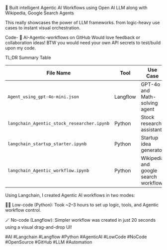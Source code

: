 🚀 Built intelligent Agentic AI Workflows using Open AI LLM along with Wikipedia, Google Search Agents

This really showcases the power of LLM frameworks. from logic-heavy use cases to instant visual orchestration.

Code- 🔗 AI-Agentic-workflows on GitHub
Would love feedback or collaboration ideas! BTW you would need your own API secrets to test/build upon my code.

TL;DR Summary Table

| File Name                                  | Tool     | Use Case                            | Key Tech         
| -----------------------------------------  | -------- | -------------------------------     | --------------- 
| `Agent_using_gpt-4o-mini.json`             | Langflow | GPT-4o and Math-solving agent       | OPENAI GPT-4o-mini 
| `langchain_Agentic_stock_researcher.ipynb` | Python   | Stock research assistant            | Langchain + LLMs  
| `langchain_startup_starter.ipynb`          | Python   | Startup idea generator              | Langchain + LLMs  
| `langchain_Agentic_workflow.ipynb`         | Python   | Wikipedia and google search workflow| Langchain Core + LLMs   


Using Langchain, I created Agentic AI workflows in two modes:

🧑‍💻 Low-code (Python): Took ~2–3 hours to set up logic, tools, and Agentic workflow control.

🪄 No-code (Langflow): Simpler workflow was created in just 20 seconds using a visual drag-and-drop UI!


#AI #Langchain #Langflow #Python #AgenticAI #LowCode #NoCode #OpenSource #GitHub #LLM #Automation


